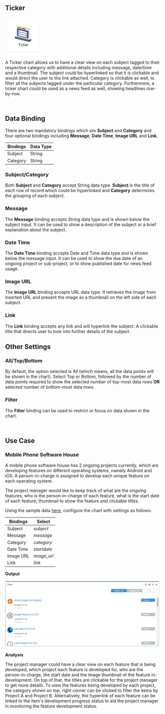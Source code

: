 ## Ticker

![Ticker](./images/ticker/ticker.PNG) 

A Ticker chart allows us to have a clear view on each subject tagged to their respective category with additional details including message, date/time and a thumbnail. The subject could be hyperlinked so that it is clickable and would direct the user to the link attached. Category is clickable as well, to filter all the subjects tagged under the particular category. Furthermore, a ticker chart could be used as a news feed as well, showing headlines row-by-row.

<br/>

## Data Binding

There are two mandatory bindings which are **Subject** and **Category** and four optional bindings including **Message**, **Date Time**, **Image URL** and **Link**.

|Bindings|Data Type|
|---|---|
|Subject|String|
|Category|String|

### Subject/Category

Both **Subject** and **Category** accept String data type. **Subject** is the title of each row of record which could be hyperlinked and **Category** determines the grouping of each subject.

### Message

The **Message** binding accepts String data type and is shown below the subject input. It can be used to show a description of the subject or a brief explanation about the subject.

### Date Time

The **Date Time** binding accepts Date and Time data type and is shown below the message input. It can be used to show the due date of an ongoing project or sub-project, or to show published date for news feed usage.

### Image URL 

The **Image URL** binding accepts URL data type. It retrieves the image from inserted URL and present the image as a thumbnail on the left side of each subject.

### Link

The **Link** binding accepts any link and will hyperlink the subject. A clickable title that directs user to look into further details of the subject.

## Other Settings

### All/Top/Bottom

By default, the option selected is All (which means, all the data points will be shown in the chart). Select Top or Bottom, followed by the 
number of data points required to show the selected number of top-most data rows **OR** selected number of bottom-most data rows.

### Filter

The **Filter** binding can be used to restrict or focus on data shown in the chart.

<br/>

## Use Case
### Mobile Phone Software House
A mobile phone software house has 2 ongoing projects currently, which are developing features on different operating systems, namely Android and iOS. A person-in-charge is assigned to develop each unique feature on each operating system. 

The project manager would like to keep track of what are the ongoing features, who is the person-in-charge of each feature, what is the start date of each feature, thumbnail to show the feature and clickable titles.

Using the sample data [here](./sample-data/ticker/ticker.csv), configure the chart with settings as follows:

|Bindings|Select|
|---|---|
|Subject|*subject*|
|Message|*message*|
|Category|*category*|
|Date Time|*startdate*|
|Image URL|*image_url*|
|Link|*link*|

**Output**

![Mobile Phone Software House](./images/ticker/ticker_output.PNG)

**Analysis**

The project manager could have a clear view on each feature that is being developed, which project each feature is developed for, who are the person-in-charge, the start date and the image thumbnail of the feature in-development. On top of that, the titles are clickable for the project manager to get more details. To view the features being developed by each project, the category shown on top, right corner can be clicked to filter the items by Project A and Project B. Alternatively, the hyperlink of each feature can be linked to the item's development progress status to aid the project manager in monitoring the feature development status.